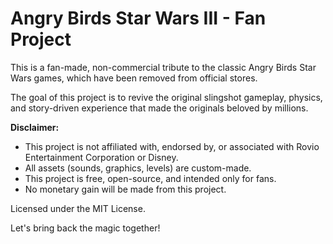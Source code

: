 # Angry Birds Star Wars III - Fan Project

This is a fan-made, non-commercial tribute to the classic Angry Birds Star Wars games, which have been removed from official stores.

The goal of this project is to revive the original slingshot gameplay, physics, and story-driven experience that made the originals beloved by millions.

**Disclaimer:**
- This project is not affiliated with, endorsed by, or associated with Rovio Entertainment Corporation or Disney.
- All assets (sounds, graphics, levels) are custom-made.
- This project is free, open-source, and intended only for fans.
- No monetary gain will be made from this project.

Licensed under the MIT License.

Let's bring back the magic together!
